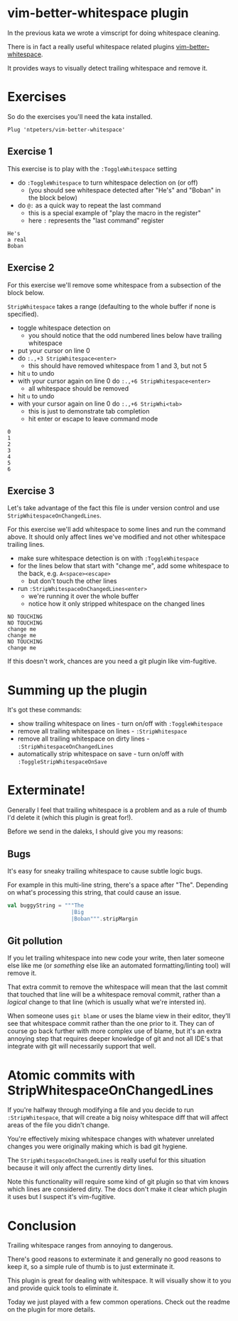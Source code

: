 # vim-better-whitespace plugin

In the previous kata we wrote a vimscript for doing whitespace cleaning.

There is in fact a really useful whitespace related plugins [vim-better-whitespace](https://github.com/vim-scripts/better-whitespace).

It provides ways to visually detect trailing whitespace and remove it.

# Exercises

So do the exercises you'll need the kata installed.

```vim
Plug 'ntpeters/vim-better-whitespace'
```

## Exercise 1

This exercise is to play with the `:ToggleWhitespace` setting

- do `:ToggleWhitespace` to turn whitespace delection on (or off)
    - (you should see whitespace detected after "He's" and "Boban" in the block below)
- do `@:` as a quick way to repeat the last command
    - this is a special example of "play the macro in the register"
    - here `:` represents the "last command" register

```
He's 
a real
Boban 
```

## Exercise 2

For this exercise we'll remove some whitespace from a subsection of the block below.

`StripWhitespace` takes a range (defaulting to the whole buffer if none is specified).

- toggle whitespace detection on
    - you should notice that the odd numbered lines below have trailing whitespace
- put your cursor on line 0
- do `:.,+3 StripWhitespace<enter>`
    - this should have removed whitespace from 1 and 3, but not 5
- hit `u` to undo
- with your cursor again on line 0 do `:.,+6 StripWhitespace<enter>`
    - all whitespace should be removed
- hit `u` to undo
- with your cursor again on line 0 do `:.,+6 StripWhi<tab>`
    - this is just to demonstrate tab completion
    - hit enter or escape to leave command mode

```
0
1  
2
3  
4
5  
6
```

## Exercise 3

Let's take advantage of the fact this file is under version control and use `StripWhitespaceOnChangedLines`.

For this exercise we'll add whitespace to some lines and run the command above.
It should only affect lines we've modified and not other whitespace trailing lines.

- make sure whitespace detection is on with `:ToggleWhitespace`
- for the lines below that start with "change me", add some whitespace to the back, e.g. `A<space><escape>`
    - but don't touch the other lines
- run `:StripWhitespaceOnChangedLines<enter>`
    - we're running it over the whole buffer
    - notice how it only stripped whitespace on the changed lines

```
NO TOUCHING   
NO TOUCHING	
change me
change me
NO TOUCHING   
change me			
```

If this doesn't work, chances are you need a git plugin like vim-fugitive.

# Summing up the plugin

It's got these commands:

- show trailing whitespace on lines - turn on/off with `:ToggleWhitespace`
- remove all trailing whitespace on lines - `:StripWhitespace`
- remove all trailing whitespace on dirty lines - `:StripWhitespaceOnChangedLines`
- automatically strip whitespace on save - turn on/off with `:ToggleStripWhitespaceOnSave`

# Exterminate!

Generally I feel that trailing whitespace is a problem and as a rule of thumb I'd delete it (which this plugin is great for!).

Before we send in the daleks, I should give you my reasons:

## Bugs

It's easy for sneaky trailing whitespace to cause subtle logic bugs.

For example in this multi-line string, there's a space after "The". Depending on what's processing this string, that could cause an issue.

```scala
val buggyString = """The 
                    |Big
                    |Boban""".stripMargin
```

## Git pollution

If you let trailing whitespace into new code your write,
then later someone else like me (or _something_ else like an automated formatting/linting tool)
will remove it.

That extra commit to remove the whitespace will mean that the last commit that touched that line will be a whitespace removal commit,
rather than a _logical_ change to that line (which is usually what we're intersted in).

When someone uses `git blame` or uses the blame view in their editor, they'll see that whitespace commit rather than the one prior to it.
They can of course go back further with more complex use of blame, but it's an extra annoying step that requires deeper knowledge of git
and not all IDE's that integrate with git will necessarily support that well.

# Atomic commits with StripWhitespaceOnChangedLines

If you're halfway through modifying a file and you decide to run `:StripWhitespace`,
that will create a big noisy whitespace diff that will affect areas of the file you didn't change.

You're effectively mixing whitespace changes with whatever unrelated changes you were originally making which is bad git hygiene.

The `StripWhitespaceOnChangedLines` is really useful for this situation because it will only affect the currently dirty lines.

Note this functionality will require some kind of git plugin so that vim knows which lines are considered dirty.
The docs don't make it clear which plugin it uses but I suspect it's vim-fugitive.

# Conclusion

Trailing whitespace ranges from annoying to dangerous.

There's good reasons to exterminate it and generally no good reasons to keep it, so a simple rule of thumb is to just exterminate it.

This plugin is great for dealing with whitespace. It will visually show it to you and provide quick tools to eliminate it.

Today we just played with a few common operations. Check out the readme on the plugin for more details.

